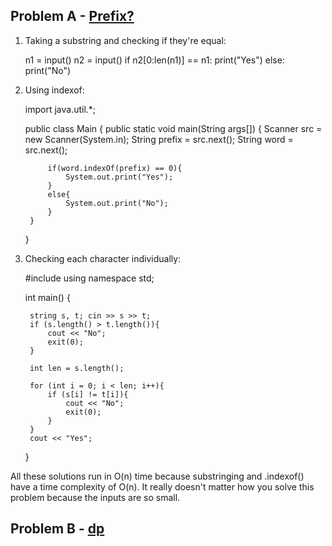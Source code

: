 ## Problem A - [Prefix?](https://atcoder.jp/contests/abc268/tasks/abc268_b)

1) Taking a substring and checking if they're equal:

	n1 = input()
	n2 = input()
	if n2[0:len(n1)] == n1: print("Yes")
	else: print("No")

2) Using indexof:

	import java.util.*;

	public class Main {
		public static void main(String args[]) {
			Scanner src = new Scanner(System.in);
			String prefix = src.next();
			String word = src.next();

			if(word.indexOf(prefix) == 0){
				System.out.print("Yes");
			}
			else{
				System.out.print("No");
			}
		}
	}

3) Checking each character individually:

	#include <iostream>
	using namespace std;

	int main() {

		string s, t; cin >> s >> t;
		if (s.length() > t.length()){
			cout << "No";
			exit(0);
		}

		int len = s.length();

		for (int i = 0; i < len; i++){
			if (s[i] != t[i]){
				cout << "No";
				exit(0);
			}
		}
		cout << "Yes";

	}


All these solutions run in O(n) time because substringing and .indexof() have a time complexity of O(n).
It really doesn't matter how you solve this problem because the inputs are so small.

## Problem B - [dp](https://atcoder.jp/contests/arc148/tasks/arc148_b)